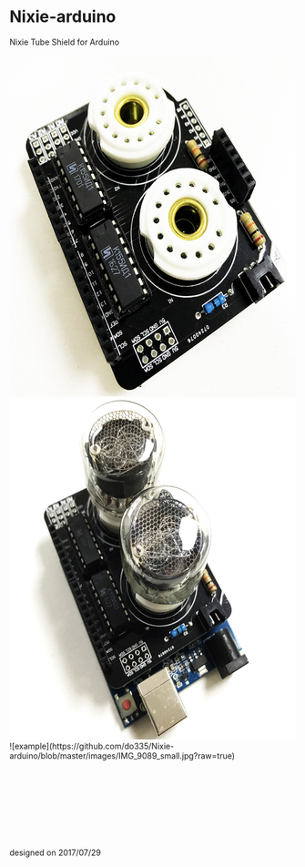 # Nixie-arduino
Nixie Tube Shield for Arduino

<img width="600" height="600" src="https://github.com/do335/Nixie-arduino/blob/master/images/IMG_9085_small.jpg?raw=true"/>
<img width="600" height="600" src="https://github.com/do335/Nixie-arduino/blob/master/images/IMG_9086_small.jpg?raw=true"/>
<br>![example](https://github.com/do335/Nixie-arduino/blob/master/images/IMG_9089_small.jpg?raw=true)
<br>
<br>
<br>
<br>
<br>
<br>
<br>
<br>
<br>
<br>designed on 2017/07/29
